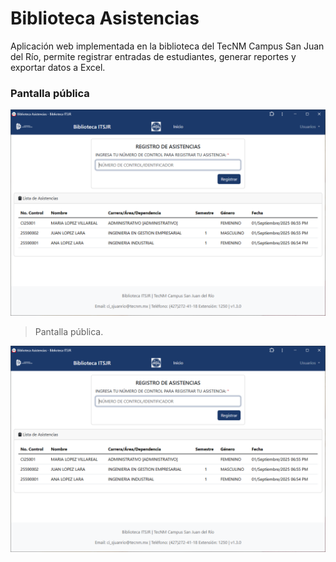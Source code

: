 # Biblioteca Asistencias
Aplicación web implementada en la biblioteca del TecNM Campus San Juan del Río, permite registrar entradas de estudiantes, generar reportes y exportar datos a Excel.

### Pantalla pública

[![](https://github.com/mendozarojasdev/biblioteca-asistencias/blob/master/screenshots/01-pantalla-publica.png)](https://github.com/mendozarojasdev/biblioteca-asistencias/blob/master/screenshots/01-pantalla-publica.png "Pantalla pública")

> Pantalla pública.

![alt text](screenshots/01-pantalla-publica.png)
